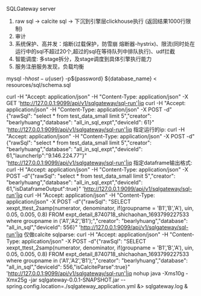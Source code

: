 SQLGateway server
1. raw sql -> calcite sql -> 下沉到引擎层clickhouse执行 (返回结果1000行限制)
2. 审计
3. 系统保护、高并发：熔断(过载保护，防雪崩 熔断器-hystrix)、限流(同时处在运行中的sql不超过20个,超过的sql在等待队列中排队执行)、udf拦截
4. 智能调度: 多stage拆分，及stage调度到具体引擎执行能力
5. 服务注册服务发现，负载均衡


mysql -h${host} -u${user} -p${password} ${database_name} < resources/sql/schema.sql

curl -H "Accept: application/json" -H "Content-Type: application/json" -X GET 'http://127.0.0.1:9099/api/v1/sqlgateway/sql-run'|jq
curl -H "Accept: application/json" -H "Content-Type: application/json" -X POST -d"{\"rawSql\": \"select * from test_data_small limit 5\",\"creator\": \"bearlyhuang\",\"database\": \"all_in_sql_expt\",\"deviceId\": 61}" 'http://127.0.0.1:9099/api/v1/sqlgateway/sql-run'|jq
指定运行的ip:
curl -H "Accept: application/json" -H "Content-Type: application/json" -X POST -d"{\"rawSql\": \"select * from test_data_small limit 5\",\"creator\": \"bearlyhuang\",\"database\": \"all_in_sql_expt\",\"deviceId\": 61,\"launcherIp\":\"9.146.224.77\"}" 'http://127.0.0.1:9099/api/v1/sqlgateway/sql-run'|jq
指定dataframe输出格式:
curl -H "Accept: application/json" -H "Content-Type: application/json" -X POST -d"{\"rawSql\": \"select * from test_data_small limit 5\",\"creator\": \"bearlyhuang\",\"database\": \"all_in_sql_expt\",\"deviceId\": 61,\"isDataframeOutput\":true}" 'http://127.0.0.1:9099/api/v1/sqlgateway/sql-run'|jq
curl -H "Accept: application/json" -H "Content-Type: application/json" -X POST -d"{\"rawSql\": \"SELECT  xexpt_ttest_2samp(numerator, denominator, if(groupname = 'B1','B','A'), uin, 0.05, 0.005, 0.8) FROM expt_detail_8740718_shichaohan_1693799227533 where groupname in ('A1','A2','B1');\",\"creator\": \"bearlyhuang\",\"database\": \"all_in_sql\",\"deviceId\": 556}" 'http://127.0.0.1:9099/api/v1/sqlgateway/sql-run'|jq
仅做calcite sqlparse:
curl -H "Accept: application/json" -H "Content-Type: application/json" -X POST -d"{\"rawSql\": \"SELECT  xexpt_ttest_2samp(numerator, denominator, if(groupname = 'B1','B','A'), uin, 0.05, 0.005, 0.8) FROM expt_detail_8740718_shichaohan_1693799227533 where groupname in ('A1','A2','B1');\",\"creator\": \"bearlyhuang\",\"database\": \"all_in_sql\",\"deviceId\": 556,\"isCalciteParse\":true}" 'http://127.0.0.1:9099/api/v1/sqlgateway/sql-run'|jq
nohup java -Xms10g -Xmx25g -jar sqlgateway-0.0.1-SNAPSHOT.jar --spring.config.location=./sqlgateway_application.yml &> sqlgateway.log &

